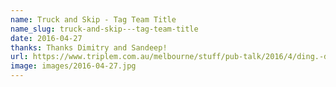 ```yaml
---
name: Truck and Skip - Tag Team Title
name_slug: truck-and-skip---tag-team-title
date: 2016-04-27
thanks: Thanks Dimitry and Sandeep!
url: https://www.triplem.com.au/melbourne/stuff/pub-talk/2016/4/ding.-ding.-ding.-montague-street-bridge-hit-again/
image: images/2016-04-27.jpg
---
```


